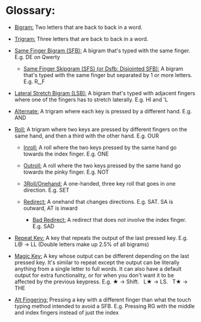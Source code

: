 # Glossary:
  
- <ins>Bigram:</ins> Two letters that are back to back in a word.

- <ins>Trigram:</ins> Three letters that are back to back in a word.

- <ins>Same Finger Bigram (SFB):</ins> A bigram that's typed with the same finger. E.g. DE on Qwerty

  - <ins>Same Finger Skipgram (SFS) (or Dsfb: Disjointed SFB):</ins> A bigram that's typed with the same finger but separated by 1 or more letters. E.g. R␣F

-  <ins>Lateral Stretch Bigram (LSB):</ins> A bigram that's typed with adjacent fingers where one of the fingers has to stretch laterally. E.g. HI and 'L

- <ins>Alternate:</ins> A trigram where each key is pressed by a different hand. E.g. AND

- <ins>Roll:</ins> A trigram where two keys are pressed by different fingers on the same hand, and then a third with the other hand. E.g. OUR

  - <ins>Inroll:</ins> A roll where the two keys pressed by the same hand go towards the index finger. E.g. ONE

  - <ins>Outroll:</ins> A roll where the two keys pressed by the same hand go towards the pinky finger. E.g. NOT

  - <ins>3Roll/Onehand:</ins> A one-handed, three key roll that goes in one direction. E.g. SET

  - <ins>Redirect:</ins> A onehand that changes directions. E.g. SAT. SA is outward, AT is inward

    - <ins>Bad Redirect:</ins> A redirect that does *not* involve the index finger. E.g. SAD

- <ins>Repeat Key:</ins> A key that repeats the output of the last pressed key. E.g. L@ → LL (Double letters make up 2.5% of all bigrams)

- <ins>Magic Key:</ins> A key whose output can be different depending on the last pressed key. It's similar to repeat except the output can be literally anything from a single letter to full words. It can also have a default output for extra functionality, or for when you don't want it to be affected by the previous keypress. E.g. ‎★ → Shift. ‎ ‎ L★ → LS. ‎ ‎ T★ → THE

- <ins>Alt Fingering:</ins> Pressing a key with a different finger than what the touch typing method intended to avoid a SFB. E.g. Pressing RG with the middle and index fingers instead of just the index
